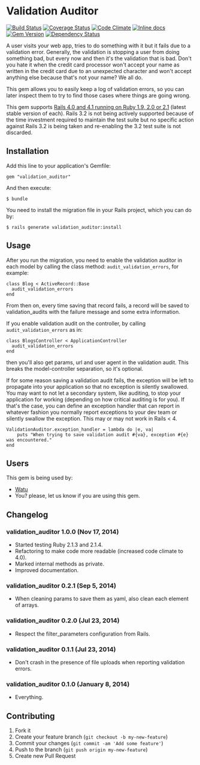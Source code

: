 # Validation Auditor

[![Build Status](https://travis-ci.org/watu/validation_auditor.png?branch=master)](https://travis-ci.org/watu/validation_auditor)
[![Coverage Status](https://coveralls.io/repos/watu/validation_auditor/badge.png?branch=master)](https://coveralls.io/r/watu/validation_auditor?branch=master)
[![Code Climate](https://codeclimate.com/github/watu/validation_auditor.png)](https://codeclimate.com/github/watu/validation_auditor)
[![Inline docs](http://inch-ci.org/github/watu/validation_auditor.png?branch=master)](http://inch-ci.org/github/watu/validation_auditor)
[![Gem Version](https://badge.fury.io/rb/validation_auditor.png)](http://badge.fury.io/rb/validation_auditor)
[![Dependency Status](https://gemnasium.com/watu/validation_auditor.svg)](https://gemnasium.com/watu/validation_auditor)

A user visits your web app, tries to do something with it but it fails due to a validation error. Generally, the
validation is stopping a user from doing something bad, but every now and then it's the validation that is bad. Don't
you hate it when the credit card processor won't accept your name as written in the credit card due to an unexpected
character and won't accept anything else because that's not your name? We all do.

This gem allows you to easily keep a log of validation errors, so you can later inspect them to try to find those cases
where things are going wrong.

This gem supports
[Rails 4.0 and 4.1 running on Ruby 1.9, 2.0 or 2.1](https://travis-ci.org/watu/validation_auditor) (latest stable
version of each). Rails 3.2 is not being actively supported because of the time investment required to maintain the test
suite but no specific action against Rails 3.2 is being taken and re-enabling the 3.2 test suite is not discarded.

## Installation

Add this line to your application's Gemfile:

    gem "validation_auditor"

And then execute:

    $ bundle

You need to install the migration file in your Rails project, which you can do by:

    $ rails generate validation_auditor:install

## Usage

After you run the migration, you need to enable the validation auditor in each model by calling the class method:
`audit_validation_errors`, for example:

    class Blog < ActiveRecord::Base
      audit_validation_errors
    end

From then on, every time saving that record fails, a record will be saved to validation_audits with the failure message
and some extra information.

If you enable validation audit on the controller, by calling `audit_validation_errors` as in:

    class BlogsController < ApplicationController
      audit_validation_errors
    end

then you'll also get params, url and user agent in the validation audit. This breaks the model-controller separation, so
it's optional.

If for some reason saving a validation audit fails, the exception will be left to propagate into your application so
that no exception is silently swallowed. You may want to not let a secondary system, like auditing, to stop your
application for working (depending on how critical auditing is for you). If that's the case, you can define an
exception handler that can report in whatever fashion you normally report exceptions to your dev team or silently
swallow the exception. This may or may not work in Rails < 4.

    ValidationAuditor.exception_handler = lambda do |e, va|
        puts "When trying to save validation audit #{va}, exception #{e} was encountered."
    end

## Users

This gem is being used by:

- [Watu](https://watuapp.com)
- You? please, let us know if you are using this gem.

## Changelog

### validation_auditor 1.0.0 (Nov 17, 2014)
- Started testing Ruby 2.1.3 and 2.1.4.
- Refactoring to make code more readable (increased code climate to 4.0).
- Marked internal methods as private.
- Improved documentation.

### validation_auditor 0.2.1 (Sep 5, 2014)
- When cleaning params to save them as yaml, also clean each element of arrays.

### validation_auditor 0.2.0 (Jul 23, 2014)
- Respect the filter_parameters configuration from Rails.

### validation_auditor 0.1.1 (Jul 23, 2014)
- Don't crash in the presence of file uploads when reporting validation errors.

### validation_auditor 0.1.0 (January 8, 2014)
- Everything.

## Contributing

1. Fork it
2. Create your feature branch (`git checkout -b my-new-feature`)
3. Commit your changes (`git commit -am 'Add some feature'`)
4. Push to the branch (`git push origin my-new-feature`)
5. Create new Pull Request
